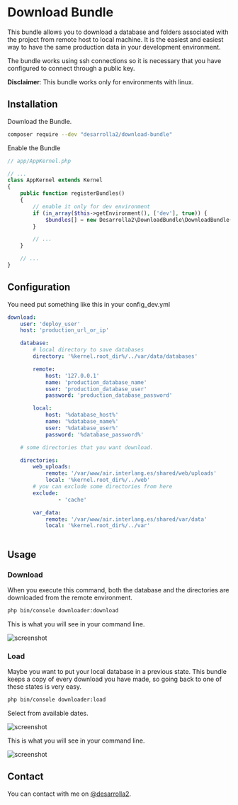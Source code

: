 # Download Bundle

This bundle allows you to download a database and folders associated with the project from remote host to local machine. 
It is the easiest and easiest way to have the same production data in your development environment.

The bundle works using ssh connections so it is necessary that you have configured to connect through a public key.

**Disclaimer**: This bundle works only for environments with linux.  

## Installation

Download the Bundle.

```bash 
composer require --dev "desarrolla2/download-bundle"
```

Enable the Bundle

```php
// app/AppKernel.php

// ...
class AppKernel extends Kernel
{
    public function registerBundles()
    {
        // enable it only for dev environment
        if (in_array($this->getEnvironment(), ['dev'], true)) {
            $bundles[] = new Desarrolla2\DownloadBundle\DownloadBundle();
        }

        // ...
    }

    // ...
}
```

## Configuration

You need put something like this in your config_dev.yml

```yml
download:
    user: 'deploy_user'
    host: 'production_url_or_ip'

    database:
        # local directory to save databases
        directory: '%kernel.root_dir%/../var/data/databases'

        remote:
            host: '127.0.0.1'
            name: 'production_database_name'
            user: 'production_database_user'
            password: 'production_database_password'           

        local:
            host: '%database_host%'
            name: '%database_name%'
            user: '%database_user%'
            password: '%database_password%'

    # some directories that you want download.

    directories:
        web_uploads:
            remote: '/var/www/air.interlang.es/shared/web/uploads'
            local: '%kernel.root_dir%/../web'
	    # you can exclude some directories from here
	    exclude:
                - 'cache'

        var_data:
            remote: '/var/www/air.interlang.es/shared/var/data'
            local: '%kernel.root_dir%/../var'
            
```

## Usage

### Download

When you execute this command, both the database and the directories are downloaded from the remote environment.

```bash
php bin/console downloader:download
```

This is what you will see in your command line.

![screenshot](https://raw.githubusercontent.com/desarrolla2/download-bundle/master/Resources/doc/screenshot_1.png)

### Load

Maybe you want to put your local database in a previous state. This bundle keeps a copy of every download you have made, 
so going back to one of these states is very easy.

```bash
php bin/console downloader:load
```

Select from available dates.

![screenshot](https://raw.githubusercontent.com/desarrolla2/download-bundle/master/Resources/doc/screenshot_2.png)

This is what you will see in your command line.

![screenshot](https://raw.githubusercontent.com/desarrolla2/download-bundle/master/Resources/doc/screenshot_3.png)

## Contact

You can contact with me on [@desarrolla2](https://twitter.com/desarrolla2).
